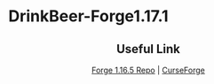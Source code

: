 # DrinkBeer-Forge1.17.1
<h2 align="center">Useful Link</h2>

<p align="center"><a href="https://github.com/Lekavar/DrinkBeer-Forge1.16.5-">Forge 1.16.5 Repo</a> | <a href="https://www.curseforge.com/minecraft/mc-mods/drink-beer-forge">CurseForge</a></p>
